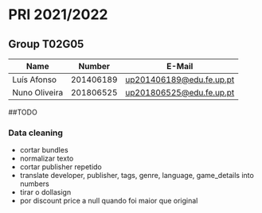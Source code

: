 # PRI 2021/2022

## Group T02G05
| Name                      | Number    | E-Mail               |
| ------------------------- | --------- | ------------------   |
| Luís Afonso               | 201406189 | up201406189@edu.fe.up.pt |
| Nuno Oliveira             | 201806525 | up201806525@edu.fe.up.pt |


##TODO

### Data cleaning
- cortar bundles
- normalizar texto
- cortar publisher repetido
- translate developer, publisher, tags, genre, language, game_details into numbers
- tirar o dollasign
- por discount price a null quando foi maior que original
